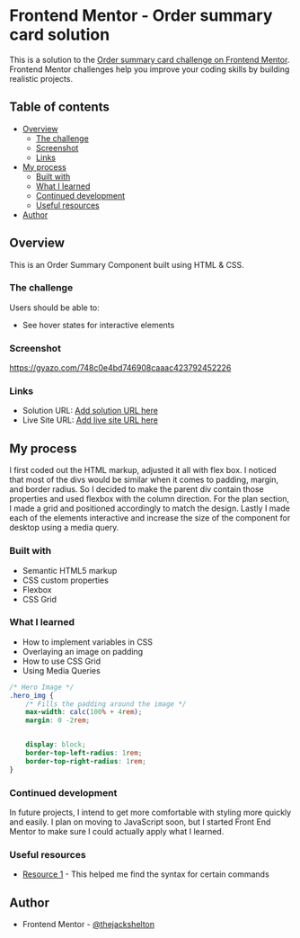 # Frontend Mentor - Order summary card solution

This is a solution to the [Order summary card challenge on Frontend Mentor](https://www.frontendmentor.io/challenges/order-summary-component-QlPmajDUj). Frontend Mentor challenges help you improve your coding skills by building realistic projects. 

## Table of contents

- [Overview](#overview)
  - [The challenge](#the-challenge)
  - [Screenshot](#screenshot)
  - [Links](#links)
- [My process](#my-process)
  - [Built with](#built-with)
  - [What I learned](#what-i-learned)
  - [Continued development](#continued-development)
  - [Useful resources](#useful-resources)
- [Author](#author)

## Overview

This is an Order Summary Component built using HTML & CSS.

### The challenge

Users should be able to:

- See hover states for interactive elements

### Screenshot

https://gyazo.com/748c0e4bd746908caaac423792452226

### Links

- Solution URL: [Add solution URL here](https://your-solution-url.com)
- Live Site URL: [Add live site URL here](https://your-live-site-url.com)

## My process

I first coded out the HTML markup, adjusted it all with flex box. 
I noticed that most of the divs would be similar when it comes to padding, margin, and border radius.
So I decided to make the parent div contain those properties and used flexbox with the column direction.
For the plan section, I made a grid and positioned accordingly to match the design.
Lastly I made each of the elements interactive and increase the size of the component for desktop using a media query.

### Built with

- Semantic HTML5 markup
- CSS custom properties
- Flexbox
- CSS Grid

### What I learned

- How to implement variables in CSS
- Overlaying an image on padding
- How to use CSS Grid
- Using Media Queries


```css
/* Hero Image */
.hero_img {
    /* Fills the padding around the image */
    max-width: calc(100% + 4rem);
    margin: 0 -2rem;


    display: block;
    border-top-left-radius: 1rem;
    border-top-right-radius: 1rem;
}
```

### Continued development

In future projects, I intend to get more comfortable with styling more quickly and easily. I plan on moving to JavaScript soon, but I started Front End Mentor to make sure I could actually apply what I learned.

### Useful resources

- [Resource 1](https://developer.mozilla.org/en-US/) - This helped me find the syntax for certain commands

## Author

- Frontend Mentor - [@thejackshelton](https://www.frontendmentor.io/profile/thejackshelton)
